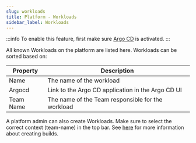 ```yaml
---
slug: workloads
title: Platform - Workloads
sidebar_label: Workloads
---
```


:::info
To enable this feature, first make sure [Argo CD](../../apps/argocd.md) is activated.
:::

All known Workloads on the platform are listed here. Workloads can be sorted based on:

| Property      | Description                                            |
| ------------- | ------------------------------------------------------ |
| Name | The name of the workload                               |
| Argocd | Link to the Argo CD application in the Argo CD UI               |
| Team Name     | The name of the Team responsible for the workload      |

A platform admin can also create Workloads. Make sure to select the correct context (team-name) in the top bar. See [here](/docs/for-devs/console/workloads.md) for more information about creating builds.